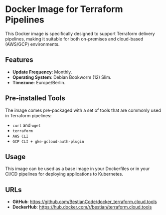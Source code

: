 # Docker Image for Terraform Pipelines

This Docker image is specifically designed to support Terraform delivery pipelines, making it suitable for both on-premises and cloud-based (AWS/GCP) environments.

## Features

- **Update Frequency**: Monthly.
- **Operating System**: Debian Bookworm (12) Slim.
- **Timezone**: Europe/Berlin.

## Pre-installed Tools

The image comes pre-packaged with a set of tools that are commonly used in Terraform pipelines:

- `curl` and `wget`
- `terraform`
- `AWS CLI`
- `GCP CLI + gke-gcloud-auth-plugin`

## Usage

This image can be used as a base image in your Dockerfiles or in your CI/CD pipelines for deploying applications to Kubernetes.

## URLs

- **GitHub**: https://github.com/BestianCode/docker_terraform.cloud.tools
- **DockerHub**: https://hub.docker.com/r/bestian/terraform.cloud.tools

